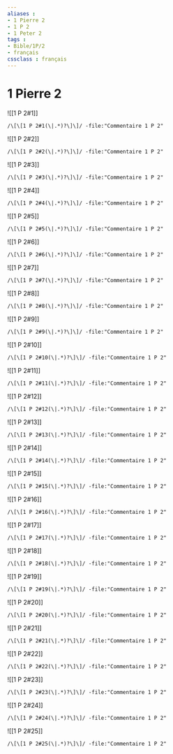 ```yaml
---
aliases : 
- 1 Pierre 2
- 1 P 2
- 1 Peter 2
tags : 
- Bible/1P/2
- français
cssclass : français
---
```


# 1 Pierre 2

![[1 P 2#1]]

```query
/\[\[1 P 2#1(\|.*)?\]\]/ -file:"Commentaire 1 P 2"
```

![[1 P 2#2]]

```query
/\[\[1 P 2#2(\|.*)?\]\]/ -file:"Commentaire 1 P 2"
```

![[1 P 2#3]]

```query
/\[\[1 P 2#3(\|.*)?\]\]/ -file:"Commentaire 1 P 2"
```

![[1 P 2#4]]

```query
/\[\[1 P 2#4(\|.*)?\]\]/ -file:"Commentaire 1 P 2"
```

![[1 P 2#5]]

```query
/\[\[1 P 2#5(\|.*)?\]\]/ -file:"Commentaire 1 P 2"
```

![[1 P 2#6]]

```query
/\[\[1 P 2#6(\|.*)?\]\]/ -file:"Commentaire 1 P 2"
```

![[1 P 2#7]]

```query
/\[\[1 P 2#7(\|.*)?\]\]/ -file:"Commentaire 1 P 2"
```

![[1 P 2#8]]

```query
/\[\[1 P 2#8(\|.*)?\]\]/ -file:"Commentaire 1 P 2"
```

![[1 P 2#9]]

```query
/\[\[1 P 2#9(\|.*)?\]\]/ -file:"Commentaire 1 P 2"
```

![[1 P 2#10]]

```query
/\[\[1 P 2#10(\|.*)?\]\]/ -file:"Commentaire 1 P 2"
```

![[1 P 2#11]]

```query
/\[\[1 P 2#11(\|.*)?\]\]/ -file:"Commentaire 1 P 2"
```

![[1 P 2#12]]

```query
/\[\[1 P 2#12(\|.*)?\]\]/ -file:"Commentaire 1 P 2"
```

![[1 P 2#13]]

```query
/\[\[1 P 2#13(\|.*)?\]\]/ -file:"Commentaire 1 P 2"
```

![[1 P 2#14]]

```query
/\[\[1 P 2#14(\|.*)?\]\]/ -file:"Commentaire 1 P 2"
```

![[1 P 2#15]]

```query
/\[\[1 P 2#15(\|.*)?\]\]/ -file:"Commentaire 1 P 2"
```

![[1 P 2#16]]

```query
/\[\[1 P 2#16(\|.*)?\]\]/ -file:"Commentaire 1 P 2"
```

![[1 P 2#17]]

```query
/\[\[1 P 2#17(\|.*)?\]\]/ -file:"Commentaire 1 P 2"
```

![[1 P 2#18]]

```query
/\[\[1 P 2#18(\|.*)?\]\]/ -file:"Commentaire 1 P 2"
```

![[1 P 2#19]]

```query
/\[\[1 P 2#19(\|.*)?\]\]/ -file:"Commentaire 1 P 2"
```

![[1 P 2#20]]

```query
/\[\[1 P 2#20(\|.*)?\]\]/ -file:"Commentaire 1 P 2"
```

![[1 P 2#21]]

```query
/\[\[1 P 2#21(\|.*)?\]\]/ -file:"Commentaire 1 P 2"
```

![[1 P 2#22]]

```query
/\[\[1 P 2#22(\|.*)?\]\]/ -file:"Commentaire 1 P 2"
```

![[1 P 2#23]]

```query
/\[\[1 P 2#23(\|.*)?\]\]/ -file:"Commentaire 1 P 2"
```

![[1 P 2#24]]

```query
/\[\[1 P 2#24(\|.*)?\]\]/ -file:"Commentaire 1 P 2"
```

![[1 P 2#25]]

```query
/\[\[1 P 2#25(\|.*)?\]\]/ -file:"Commentaire 1 P 2"
```

